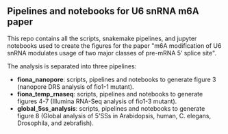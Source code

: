 ## Pipelines and notebooks for U6 snRNA m6A paper

This repo contains all the scripts, snakemake pipelines, and jupyter notebooks used to create the figures for the paper "m6A modification of U6 snRNA modulates usage of two major classes of pre-mRNA 5’ splice site".

The analysis is separated into three pipelines:

* **fiona_nanopore**: scripts, pipelines and notebooks to generate figure 3 (nanopore DRS analysis of fio1-1 mutant).
* **fiona_temp_rnaseq**: scripts, pipelines and notebooks to generate figures 4-7 (Illumina RNA-Seq analysis of fio1-3 mutant).
* **global_5ss_analysis**: scripts, pipelines and notebooks to generate figure 8 (Global analysis of 5'SSs in Arabidopsis, human, C. elegans, Drosophila, and zebrafish).
